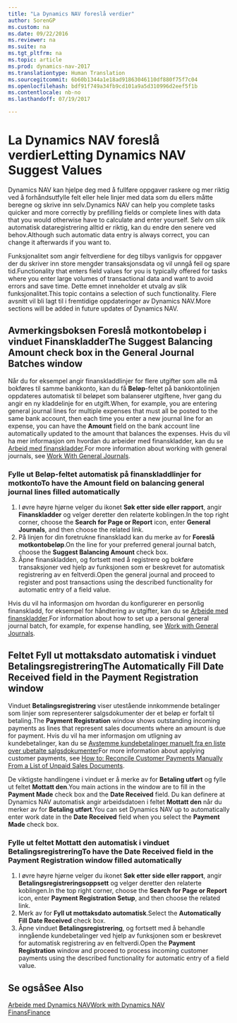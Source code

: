 ```yaml
---
title: "La Dynamics NAV foreslå verdier"
author: SorenGP
ms.custom: na
ms.date: 09/22/2016
ms.reviewer: na
ms.suite: na
ms.tgt_pltfrm: na
ms.topic: article
ms.prod: dynamics-nav-2017
ms.translationtype: Human Translation
ms.sourcegitcommit: 6b60b1344a1e18ad91863046110df880f75f7c04
ms.openlocfilehash: bdf91f749a34fb9cd101a9a5d310996d2eef5f1b
ms.contentlocale: nb-no
ms.lasthandoff: 07/19/2017

---
```


# <a name="letting-dynamics-nav-suggest-values"></a><span data-ttu-id="38da3-102">La Dynamics NAV foreslå verdier</span><span class="sxs-lookup"><span data-stu-id="38da3-102">Letting Dynamics NAV Suggest Values</span></span>
<span data-ttu-id="38da3-103">Dynamics NAV kan hjelpe deg med å fullføre oppgaver raskere og mer riktig ved å forhåndsutfylle felt eller hele linjer med data som du ellers måtte beregne og skrive inn selv.</span><span class="sxs-lookup"><span data-stu-id="38da3-103">Dynamics NAV can help you complete tasks quicker and more correctly by prefilling fields or complete lines with data that you would otherwise have to calculate and enter yourself.</span></span> <span data-ttu-id="38da3-104">Selv om slik automatisk dataregistrering alltid er riktig, kan du endre den senere ved behov.</span><span class="sxs-lookup"><span data-stu-id="38da3-104">Although such automatic data entry is always correct, you can change it afterwards if you want to.</span></span>

<span data-ttu-id="38da3-105">Funksjonalitet som angir feltverdiene for deg tilbys vanligvis for oppgaver der du skriver inn store mengder transaksjonsdata og vil unngå feil og spare tid.</span><span class="sxs-lookup"><span data-stu-id="38da3-105">Functionality that enters field values for you is typically offered for tasks where you enter large volumes of transactional data and want to avoid errors and save time.</span></span> <span data-ttu-id="38da3-106">Dette emnet inneholder et utvalg av slik funksjonalitet.</span><span class="sxs-lookup"><span data-stu-id="38da3-106">This topic contains a selection of such functionality.</span></span> <span data-ttu-id="38da3-107">Flere avsnitt vil bli lagt til i fremtidige oppdateringer av Dynamics NAV.</span><span class="sxs-lookup"><span data-stu-id="38da3-107">More sections will be added in future updates of Dynamics NAV.</span></span>

## <a name="the-suggest-balancing-amount-check-box-in-the-general-journal-batches-window"></a><span data-ttu-id="38da3-108">Avmerkingsboksen **Foreslå motkontobeløp** i vinduet **Finanskladder**</span><span class="sxs-lookup"><span data-stu-id="38da3-108">The **Suggest Balancing Amount** check box in the **General Journal Batches** window</span></span>
<span data-ttu-id="38da3-109">Når du for eksempel angir finanskladdlinjer for flere utgifter som alle må bokføres til samme bankkonto, kan du få **Beløp**-feltet på bankkontolinjen oppdateres automatisk til beløpet som balanserer utgiftene, hver gang du angir en ny kladdelinje for en utgift.</span><span class="sxs-lookup"><span data-stu-id="38da3-109">When, for example, you are entering general journal lines for multiple expenses that must all be posted to the same bank account, then each time you enter a new journal line for an expense, you can have the **Amount** field on the bank account line automatically updated to the amount that balances the expenses.</span></span> <span data-ttu-id="38da3-110">Hvis du vil ha mer informasjon om hvordan du arbeider med finanskladder, kan du se [Arbeid med finanskladder](ui-work-general-journals.md).</span><span class="sxs-lookup"><span data-stu-id="38da3-110">For more information about working with general journals, see [Work With General Journals](ui-work-general-journals.md).</span></span>

### <a name="to-have-the-amount-field-on-balancing-general-journal-lines-filled-automatically"></a><span data-ttu-id="38da3-111">Fylle ut **Beløp**-feltet automatisk på finanskladdlinjer for motkonto</span><span class="sxs-lookup"><span data-stu-id="38da3-111">To have the **Amount** field on balancing general journal lines filled automatically</span></span>
1. <span data-ttu-id="38da3-112">I øvre høyre hjørne velger du ikonet **Søk etter side eller rapport**, angir **Finanskladder** og velger deretter den relaterte koblingen.</span><span class="sxs-lookup"><span data-stu-id="38da3-112">In the top right corner, choose the **Search for Page or Report** icon, enter **General Journals**, and then choose the related link.</span></span>
2. <span data-ttu-id="38da3-113">På linjen for din foretrukne finanskladd kan du merke av for **Foreslå motkontobeløp**.</span><span class="sxs-lookup"><span data-stu-id="38da3-113">On the line for your preferred general journal batch, choose the **Suggest Balancing Amount** check box.</span></span>
3. <span data-ttu-id="38da3-114">Åpne finanskladden, og fortsett med å registrere og bokføre transaksjoner ved hjelp av funksjonen som er beskrevet for automatisk registrering av en feltverdi.</span><span class="sxs-lookup"><span data-stu-id="38da3-114">Open the general journal and proceed to register and post transactions using the described functionality for automatic entry of a field value.</span></span>       

<span data-ttu-id="38da3-115">Hvis du vil ha informasjon om hvordan du konfigurerer en personlig finanskladd, for eksempel for håndtering av utgifter, kan du se [Arbeide med finanskladder](ui-work-general-journals.md).</span><span class="sxs-lookup"><span data-stu-id="38da3-115">For information about how to set up a personal general journal batch, for example, for expense handling, see [Work with General Journals](ui-work-general-journals.md).</span></span>

## <a name="the-automatically-fill-date-received-field-in-the-payment-registration-window"></a><span data-ttu-id="38da3-116">Feltet **Fyll ut mottaksdato automatisk** i vinduet **Betalingsregistrering**</span><span class="sxs-lookup"><span data-stu-id="38da3-116">The **Automatically Fill Date Received** field in the **Payment Registration** window</span></span>
<span data-ttu-id="38da3-117">Vinduet **Betalingsregistrering** viser utestående innkommende betalinger som linjer som representerer salgsdokumenter der et beløp er forfalt til betaling.</span><span class="sxs-lookup"><span data-stu-id="38da3-117">The **Payment Registration** window shows outstanding incoming payments as lines that represent sales documents where an amount is due for payment.</span></span> <span data-ttu-id="38da3-118">Hvis du vil ha mer informasjon om utligning av kundebetalinger, kan du se [Avstemme kundebetalinger manuelt fra en liste over ubetalte salgsdokumenter](receivables-how-reconcile-customer-payments-list-unpaid-sales-documents.md)</span><span class="sxs-lookup"><span data-stu-id="38da3-118">For more information about applying customer payments, see [How to: Reconcile Customer Payments Manually From a List of Unpaid Sales Documents](receivables-how-reconcile-customer-payments-list-unpaid-sales-documents.md).</span></span>

<span data-ttu-id="38da3-119">De viktigste handlingene i vinduet er å merke av for **Betaling utført** og fylle ut feltet **Mottatt den**.</span><span class="sxs-lookup"><span data-stu-id="38da3-119">You main actions in the window are to fill in the **Payment Made** check box and the **Date Received** field.</span></span> <span data-ttu-id="38da3-120">Du kan definere at Dynamics NAV automatisk angir arbeidsdatoen i feltet **Mottatt den** når du merker av for **Betaling utført**.</span><span class="sxs-lookup"><span data-stu-id="38da3-120">You can set Dynamics NAV up to automatically enter work date in the **Date Received** field when you select the **Payment Made** check box.</span></span>

### <a name="to-have-the-date-received-field-in-the-payment-registration-window-filled-automatically"></a><span data-ttu-id="38da3-121">Fylle ut feltet **Mottatt den** automatisk i vinduet **Betalingsregistrering**</span><span class="sxs-lookup"><span data-stu-id="38da3-121">To have the **Date Received** field in the **Payment Registration** window filled automatically</span></span>
1. <span data-ttu-id="38da3-122">I øvre høyre hjørne velger du ikonet **Søk etter side eller rapport**, angir **Betalingsregistreringsoppsett** og velger deretter den relaterte koblingen.</span><span class="sxs-lookup"><span data-stu-id="38da3-122">In the top right corner, choose the **Search for Page or Report** icon, enter **Payment Registration Setup**, and then choose the related link.</span></span>
2. <span data-ttu-id="38da3-123">Merk av for **Fyll ut mottaksdato automatisk**.</span><span class="sxs-lookup"><span data-stu-id="38da3-123">Select the **Automatically Fill Date Received** check box.</span></span>
3. <span data-ttu-id="38da3-124">Åpne vinduet **Betalingsregistrering**, og fortsett med å behandle inngående kundebetalinger ved hjelp av funksjonen som er beskrevet for automatisk registrering av en feltverdi.</span><span class="sxs-lookup"><span data-stu-id="38da3-124">Open the **Payment Registration** window and proceed to process incoming customer payments using the described functionality for automatic entry of a field value.</span></span>

## <a name="see-also"></a><span data-ttu-id="38da3-125">Se også</span><span class="sxs-lookup"><span data-stu-id="38da3-125">See Also</span></span>
[<span data-ttu-id="38da3-126">Arbeide med Dynamics NAV</span><span class="sxs-lookup"><span data-stu-id="38da3-126">Work with Dynamics NAV</span></span>](ui-work-product.md)  
[<span data-ttu-id="38da3-127">Finans</span><span class="sxs-lookup"><span data-stu-id="38da3-127">Finance</span></span>](Finance.md)


